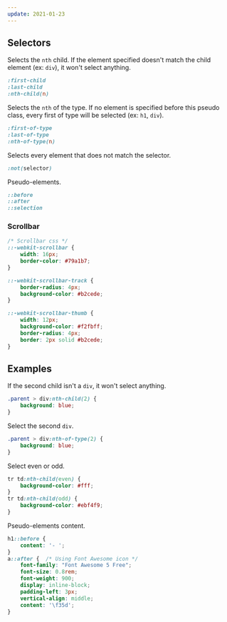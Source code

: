 ```yaml
---
update: 2021-01-23
---
```


## Selectors

Selects the `nth` child.
If the element specified doesn't match the child element (ex: `div`),
it won't select anything.

```css
:first-child
:last-child
:nth-child(n)
```

Selects the `nth` of the type.
If no element is specified before this pseudo class,
every first of type will be selected (ex: `h1`, `div`).

```css
:first-of-type
:last-of-type
:nth-of-type(n)
```

Selects every element that does not match the selector.

```css
:not(selector)
```

Pseudo-elements.

```css
::before
::after
::selection
```

### Scrollbar

```css
/* Scrollbar css */
::-webkit-scrollbar {
    width: 16px;
    border-color: #79a1b7;
}

::-webkit-scrollbar-track {
    border-radius: 4px;
    background-color: #b2cede;
}

::-webkit-scrollbar-thumb {
    width: 12px;
    background-color: #f2fbff;
    border-radius: 4px;
    border: 2px solid #b2cede;
}
```

## Examples

If the second child isn't a `div`, it won't select anything.

```css
.parent > div:nth-child(2) {
    background: blue;
}
```

Select the second `div`.

```css
.parent > div:nth-of-type(2) {
    background: blue;
}
```

Select even or odd.

```css
tr td:nth-child(even) {
    background-color: #fff;
}
tr td:nth-child(odd) {
    background-color: #ebf4f9;
}
```

Pseudo-elements content.

```css
h1::before {
    content: '- ';
}
a::after {  /* Using Font Awesome icon */
    font-family: "Font Awesome 5 Free";
    font-size: 0.8rem;
    font-weight: 900;
    display: inline-block;
    padding-left: 3px;
    vertical-align: middle;
    content: '\f35d';
}
```
